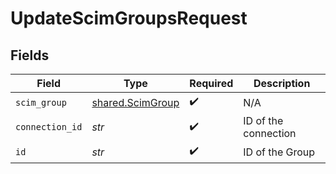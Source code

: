 # UpdateScimGroupsRequest


## Fields

| Field                                                | Type                                                 | Required                                             | Description                                          |
| ---------------------------------------------------- | ---------------------------------------------------- | ---------------------------------------------------- | ---------------------------------------------------- |
| `scim_group`                                         | [shared.ScimGroup](../../models/shared/scimgroup.md) | :heavy_check_mark:                                   | N/A                                                  |
| `connection_id`                                      | *str*                                                | :heavy_check_mark:                                   | ID of the connection                                 |
| `id`                                                 | *str*                                                | :heavy_check_mark:                                   | ID of the Group                                      |
